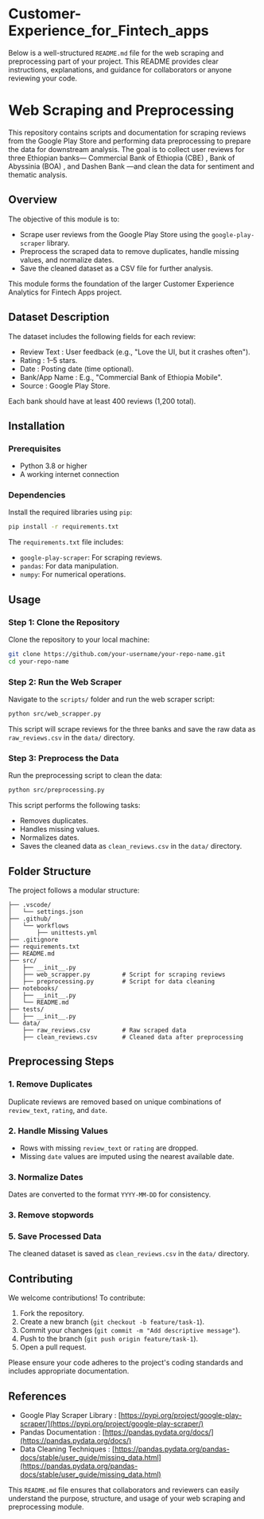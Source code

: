 ﻿# Customer-Experience_for_Fintech_apps
Below is a well-structured `README.md` file for the   web scraping and preprocessing   part of your project. This README provides clear instructions, explanations, and guidance for collaborators or anyone reviewing your code.


#   Web Scraping and Preprocessing  

This repository contains scripts and documentation for   scraping reviews   from the Google Play Store and performing   data preprocessing   to prepare the data for downstream analysis. The goal is to collect user reviews for three Ethiopian banks—  Commercial Bank of Ethiopia (CBE)  ,   Bank of Abyssinia (BOA)  , and   Dashen Bank  —and clean the data for sentiment and thematic analysis.


##   Overview  
The objective of this module is to:
- Scrape user reviews from the Google Play Store using the `google-play-scraper` library.
- Preprocess the scraped data to remove duplicates, handle missing values, and normalize dates.
- Save the cleaned dataset as a CSV file for further analysis.

This module forms the foundation of the larger   Customer Experience Analytics for Fintech Apps   project.

##   Dataset Description  
The dataset includes the following fields for each review:
-   Review Text  : User feedback (e.g., "Love the UI, but it crashes often").
-   Rating  : 1–5 stars.
-   Date  : Posting date (time optional).
-   Bank/App Name  : E.g., "Commercial Bank of Ethiopia Mobile".
-   Source  : Google Play Store.

Each bank should have at least   400 reviews   (1,200 total).


##   Installation  

###   Prerequisites  
- Python 3.8 or higher
- A working internet connection

###   Dependencies  
Install the required libraries using `pip`:

```bash
pip install -r requirements.txt
```

The `requirements.txt` file includes:
- `google-play-scraper`: For scraping reviews.
- `pandas`: For data manipulation.
- `numpy`: For numerical operations.


##   Usage  

###   Step 1: Clone the Repository  
Clone the repository to your local machine:

```bash
git clone https://github.com/your-username/your-repo-name.git
cd your-repo-name
```

###   Step 2: Run the Web Scraper  
Navigate to the `scripts/` folder and run the web scraper script:

```bash
python src/web_scrapper.py
```

This script will scrape reviews for the three banks and save the raw data as `raw_reviews.csv` in the `data/` directory.

###   Step 3: Preprocess the Data  
Run the preprocessing script to clean the data:

```bash
python src/preprocessing.py
```

This script performs the following tasks:
- Removes duplicates.
- Handles missing values.
- Normalizes dates.
- Saves the cleaned data as `clean_reviews.csv` in the `data/` directory.


##   Folder Structure  
The project follows a modular structure:

```
├── .vscode/
│   └── settings.json
├── .github/
│   └── workflows
│       ├── unittests.yml
├── .gitignore
├── requirements.txt
├── README.md
├── src/
│   ├── __init__.py
│   ├── web_scrapper.py         # Script for scraping reviews
│   ├── preprocessing.py        # Script for data cleaning
├── notebooks/
│   ├── __init__.py
│   └── README.md
├── tests/
│   ├── __init__.py
└── data/
    ├── raw_reviews.csv         # Raw scraped data
    ├── clean_reviews.csv       # Cleaned data after preprocessing
```


##   Preprocessing Steps  

###   1. Remove Duplicates  
Duplicate reviews are removed based on unique combinations of `review_text`, `rating`, and `date`.

###   2. Handle Missing Values  
- Rows with missing `review_text` or `rating` are dropped.
- Missing `date` values are imputed using the nearest available date.

###   3. Normalize Dates  
Dates are converted to the format `YYYY-MM-DD` for consistency.

###   3. Remove stopwords

###   5. Save Processed Data  
The cleaned dataset is saved as `clean_reviews.csv` in the `data/` directory.


##   Contributing  
We welcome contributions! To contribute:
1. Fork the repository.
2. Create a new branch (`git checkout -b feature/task-1`).
3. Commit your changes (`git commit -m "Add descriptive message"`).
4. Push to the branch (`git push origin feature/task-1`).
5. Open a pull request.

Please ensure your code adheres to the project's coding standards and includes appropriate documentation.


##   References  
-   Google Play Scraper Library  : [https://pypi.org/project/google-play-scraper/](https://pypi.org/project/google-play-scraper/)
-   Pandas Documentation  : [https://pandas.pydata.org/docs/](https://pandas.pydata.org/docs/)
-   Data Cleaning Techniques  : [https://pandas.pydata.org/pandas-docs/stable/user_guide/missing_data.html](https://pandas.pydata.org/pandas-docs/stable/user_guide/missing_data.html)


This `README.md` file ensures that collaborators and reviewers can easily understand the purpose, structure, and usage of your web scraping and preprocessing module. 